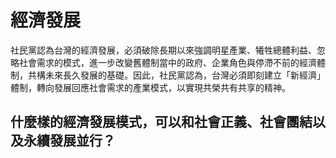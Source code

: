 # 經濟發展

社民黨認為台灣的經濟發展，必須破除長期以來強調明星產業、犧牲總體利益、忽略社會需求的模式，進一步改變舊體制當中的政府、企業角色與停滯不前的經濟體制，共構未來長久發展的基礎。因此，社民黨認為，台灣必須即刻建立「新經濟」體制，轉向發展回應社會需求的產業模式，以實現共榮共有共享的精神。

## 什麼樣的經濟發展模式，可以和社會正義、社會團結以及永續發展並行？
